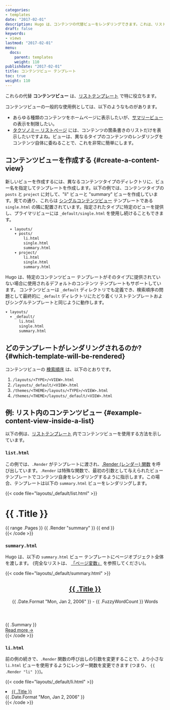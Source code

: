 ```yaml
---
categories:
- templates
date: "2017-02-01"
description: Hugo は、コンテンツの代替ビューをレンダリングできます。これは、リストビューとサマリービューで特に役立ちます。
draft: false
keywords:
- views
lastmod: "2017-02-01"
menu:
  docs:
    parent: templates
    weight: 110
publishdate: "2017-02-01"
title: コンテンツビュー テンプレート
toc: true
weight: 110
---
```


これらの代替 **コンテンツビュー** は、[リストテンプレート][lists] で特に役立ちます。

コンテンツビューの一般的な使用例としては、以下のようなものがあります。

* あらゆる種類のコンテンツをホームページに表示したいが、[サマリービュー][summaries] の表示を制限したい。
* [タクソノミー リストページ][taxonomylists] には、コンテンツの箇条書きのリストだけを表示したいですよね。ビューは、異なるタイプのコンテンツのレンダリングをコンテンツ自体に委ねることで、これを非常に簡単にします。

## コンテンツビューを作成する {#create-a-content-view}

新しいビューを作成するには、異なるコンテンツタイプのディレクトリに、ビュー名を指定してテンプレートを作成します。以下の例では、コンテンツタイプの `posts` と `project` に対して、"li" ビューと "summary" ビューを作成しています。見ての通り、これらは [シングルコンテンツビュー][single] テンプレートである `single.html` の隣に配置されています。指定されたタイプに特定のビューを提供し、プライマリビューには `_default/single.html` を使用し続けることもできます。

```txt
  ▾ layouts/
    ▾ posts/
        li.html
        single.html
        summary.html
    ▾ project/
        li.html
        single.html
        summary.html
```

Hugo は、特定のコンテンツビュー テンプレートがそのタイプに提供されていない場合に使用されるデフォルトのコンテンツ テンプレートもサポートしています。 コンテンツビューは `_default` ディレクトリでも定義でき、検索順序の問題として最終的に `_default` ディレクトリにたどり着くリストテンプレートおよびシングルテンプレートと同じように動作します。

```txt
▾ layouts/
  ▾ _default/
      li.html
      single.html
      summary.html
```

## どのテンプレートがレンダリングされるのか? {#which-template-will-be-rendered}

コンテンツビューの [検索順序][lookup] は、以下のとおりです。

1. `/layouts/<TYPE>/<VIEW>.html`
2. `/layouts/_default/<VIEW>.html`
3. `/themes/<THEME>/layouts/<TYPE>/<VIEW>.html`
4. `/themes/<THEME>/layouts/_default/<VIEW>.html`

## 例: リスト内のコンテンツビュー {#example-content-view-inside-a-list}

以下の例は、[リストテンプレート][lists] 内でコンテンツビューを使用する方法を示しています。

### `list.html`

この例では、`.Render` がテンプレートに渡され、[.Render (レンダー) 関数][render] を呼び出しています。`.Render` は特殊な関数で、最初の引数として与えられたビューテンプレートでコンテンツ自身をレンダリングするように指示します。この場合、テンプレートは以下の `summary.html` ビューをレンダリングします。

{{< code file="layouts/_default/list.html" >}}
<main id="main">
  <div>
    <h1 id="title">{{ .Title }}</h1>
    {{ range .Pages }}
      {{ .Render "summary" }}
    {{ end }}
  </div>
</main>
{{< /code >}}

### `summary.html`

Hugo は、以下の `summary.html` ビュー テンプレートにページオブジェクト全体を渡します。 (完全なリストは、 [「ページ変数」][pagevars] を参照してください)。

{{< code file="layouts/_default/summary.html" >}}
<article class="post">
  <header>
    <h2><a href='{{ .Permalink }}'> {{ .Title }}</a> </h2>
    <div class="post-meta">{{ .Date.Format "Mon, Jan 2, 2006" }} - {{ .FuzzyWordCount }} Words </div>
  </header>
  {{ .Summary }}
  <footer>
  <a href='{{ .Permalink }}'><nobr>Read more →</nobr></a>
  </footer>
</article>
{{< /code >}}

### `li.html`

前の例の続きで、`.Render` 関数の呼び出しの引数を変更することで、より小さな `li.html` ビューを使用するようにレンダー関数を変更できます (つまり、 `{{ .Render "li" }}`)。

{{< code file="layouts/_default/li.html" >}}
<li>
  <a href="{{ .Permalink }}">{{ .Title }}</a>
  <div class="meta">{{ .Date.Format "Mon, Jan 2, 2006" }}</div>
</li>
{{< /code >}}

[lists]: /templates/lists/
[lookup]: /templates/lookup-order/
[pagevars]: /variables/page/
[render]: /function/render/
[single]: /templates/single-page-templates/
[spf]: https://spf13.com
[spfsourceli]: https://github.com/spf13/spf13.com/blob/master/layouts/_default/li.html
[spfsourcesection]: https://github.com/spf13/spf13.com/blob/master/layouts/_default/section.html
[spfsourcesummary]: https://github.com/spf13/spf13.com/blob/master/layouts/_default/summary.html
[summaries]: /content-management/summaries/
[taxonomylists]: /templates/taxonomy-templates/
